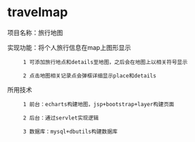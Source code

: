 # travelmap
项目名称：旅行地图

实现功能：将个人旅行信息在map上图形显示

         1 可添加旅行地点和details至地图，之后会在地图上以相关符号显示
         
         2 点击地图相关记录点会弹框详细显示place和details
         
所用技术

         1 前台：echarts构建地图，jsp+bootstrap+layer构建页面
         
         2 后台：通过servlet实现逻辑
         
         3 数据库：mysql+dbutils构建数据库
